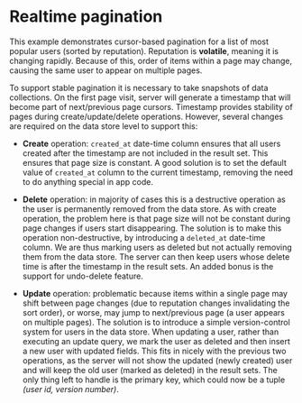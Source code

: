 # Realtime pagination

This example demonstrates cursor-based pagination for a list of most
popular users (sorted by reputation). Reputation is **volatile**,
meaning it is changing rapidly. Because of this, order of items within a page may change, causing the same user to appear on multiple pages.

To support stable pagination it is necessary to take snapshots of data collections.
On the first page visit, server will generate a timestamp that will become part
of next/previous page cursors. Timestamp provides stability of pages during
create/update/delete operations. However, several changes are required on the data store
level to support this:

- **Create** operation: `created_at` date-time column ensures that all users
  created after the timestamp are not included in the result set. This ensures that page size is constant. A good solution is to set the default value of `created_at` column to the current timestamp, removing the need to do anything special in app code.

- **Delete** operation: in majority of cases this is a destructive operation as the user is permanently removed from the data store. As with create operation, the problem here is that page size will not be constant during page changes if users start disappearing. The solution is to make this operation non-destructive, by introducing a `deleted_at` date-time column. We are thus marking users as deleted but not actually removing them from the data store. The server can then keep users whose delete time is after the timestamp in the result sets. An added bonus is the support for undo-delete feature.

* **Update** operation: problematic because items within a single page may shift between page changes (due to reputation changes invalidating the sort order), or worse, may jump to next/previous page (a user appears on multiple pages). The solution is to introduce a simple version-control system for users in the data store. When updating a user, rather than executing an update query, we mark the user as deleted and then insert a new user with updated fields. This fits in nicely with the previous two operations, as the server will not show the updated (newly created) user and will keep the old user (marked as deleted) in the result sets. The only thing left to handle is the primary key, which could now be a tuple _(user id, version number)_.
